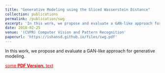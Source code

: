 ```yaml
---
title: "Generative Modeling using the Sliced Wasserstein Distance"
collection: publications
permalink: /publication/swg
excerpt: 'In this work, we propose and evaluate a GAN-like approach for generative modeling.'
date: 2018-02-25
venue: '(CVPR) Computer Vision and Pattern Recognition'
paperurl: 'https://ishansd.github.io/files/swg.pdf'
---
```

In this work, we propose and evaluate a GAN-like approach for generative modeling.

[<span style="color:red">some **PDF Version.** text</span>
](https://ishansd.github.io/files/resume.pdf)
